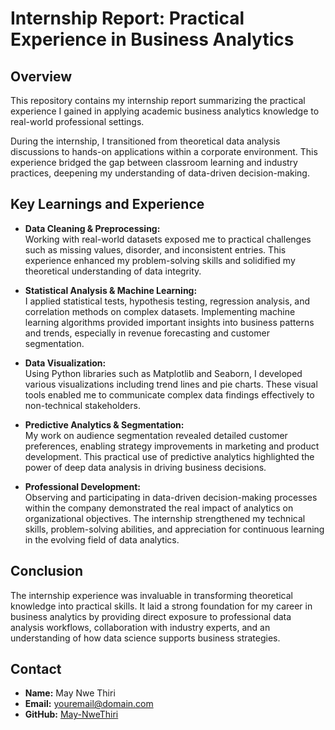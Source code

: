 # Internship Report: Practical Experience in Business Analytics

## Overview

This repository contains my internship report summarizing the practical experience I gained in applying academic business analytics knowledge to real-world professional settings.

During the internship, I transitioned from theoretical data analysis discussions to hands-on applications within a corporate environment. This experience bridged the gap between classroom learning and industry practices, deepening my understanding of data-driven decision-making.

## Key Learnings and Experience

- **Data Cleaning & Preprocessing:**  
  Working with real-world datasets exposed me to practical challenges such as missing values, disorder, and inconsistent entries. This experience enhanced my problem-solving skills and solidified my theoretical understanding of data integrity.

- **Statistical Analysis & Machine Learning:**  
  I applied statistical tests, hypothesis testing, regression analysis, and correlation methods on complex datasets. Implementing machine learning algorithms provided important insights into business patterns and trends, especially in revenue forecasting and customer segmentation.

- **Data Visualization:**  
  Using Python libraries such as Matplotlib and Seaborn, I developed various visualizations including trend lines and pie charts. These visual tools enabled me to communicate complex data findings effectively to non-technical stakeholders.

- **Predictive Analytics & Segmentation:**  
  My work on audience segmentation revealed detailed customer preferences, enabling strategy improvements in marketing and product development. This practical use of predictive analytics highlighted the power of deep data analysis in driving business decisions.

- **Professional Development:**  
  Observing and participating in data-driven decision-making processes within the company demonstrated the real impact of analytics on organizational objectives. The internship strengthened my technical skills, problem-solving abilities, and appreciation for continuous learning in the evolving field of data analytics.

## Conclusion

The internship experience was invaluable in transforming theoretical knowledge into practical skills. It laid a strong foundation for my career in business analytics by providing direct exposure to professional data analysis workflows, collaboration with industry experts, and an understanding of how data science supports business strategies.

## Contact

- **Name:** May Nwe Thiri  
- **Email:** youremail@domain.com  
- **GitHub:** [May-NweThiri](https://github.com/May-NweThiri)
